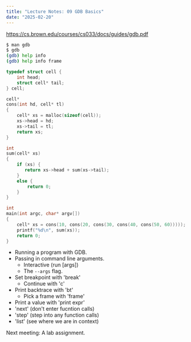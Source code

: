 ```yaml
---
title: "Lecture Notes: 09 GDB Basics"
date: "2025-02-20"
---
```


https://cs.brown.edu/courses/cs033/docs/guides/gdb.pdf

```bash
$ man gdb
$ gdb
(gdb) help info
(gdb) help info frame
```


```C
typedef struct cell {
    int head;
    struct cell* tail;
} cell;

cell*
cons(int hd, cell* tl)
{
    cell* xs = malloc(sizeof(cell));
    xs->head = hd;
    xs->tail = tl;
    return xs;
}

int
sum(cell* xs)
{
    if (xs) {
       return xs->head + sum(xs->tail);
    }
    else {
        return 0;
    }
}

int
main(int argc, char* argv[])
{
    cell* xs = cons(10, cons(20, cons(30, cons(40, cons(50, 60)))));
    printf("%d\n", sum(xs));
    return 0;
}
```


 - Running a program with GDB.
 - Passing in command line arguments.
   - Interactive (run [args])
   - The ```--args``` flag.
 - Set breakpoint with 'break'
   - Continue with 'c'
 - Print backtrace with 'bt'
   - Pick a frame with 'frame'
 - Print a value with 'print expr'
 - 'next' (don't enter fucntion calls)
 - 'step' (step into any function calls)
 - 'list' (see where we are in context)


Next meeting: A lab assignment.

